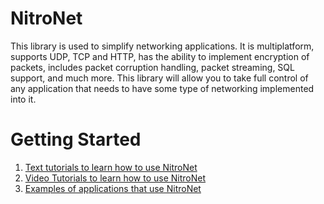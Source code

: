 NitroNet
=================

This library is used to simplify networking applications. It is multiplatform, supports UDP, TCP and HTTP, has the ability to implement encryption of packets, includes packet corruption handling, packet streaming, SQL support, and much more. This library will allow you to take full control of any application that needs to have some type of networking implemented into it. 

Getting Started
=================
1. [Text tutorials to learn how to use NitroNet](https://github.com/baseball435/NitroNet/blob/master/HowTo.md)
2. [Video Tutorials to learn how to use NitroNet](https://github.com/baseball435/NitroNet/blob/master/Video.md)
3. [Examples of applications that use NitroNet](https://github.com/baseball435/NitroNet/blob/master/Examples.md)
